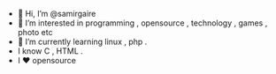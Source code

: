 - 👋 Hi, I’m @samirgaire
- 👀 I’m interested in programming ,  opensource  , technology , games  , photo    etc
- 🌱 I’m currently learning linux , php .
- I know C , HTML .
- I ❤️ opensource

<!---
samirgaire10/samirgaire10 is a ✨ special ✨ repository because its `README.md` (this file) appears on your GitHub profile.
You can click the Preview link to take a look at your changes.
--->
